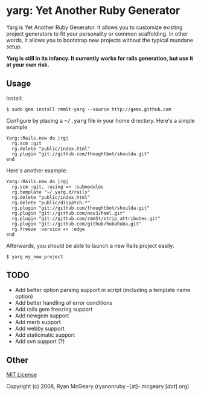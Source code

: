 # yarg: Yet Another Ruby Generator

Yarg is Yet Another Ruby Generator.  It allows you to customize existing project
generators to fit your personality or common scaffolding.  In other words, it
allows you to bootstrap new projects without the typical mundane setup.

**Yarg is still in its infancy.  It currently works for rails generation, but use it at your own risk.**

## Usage

Install:

    $ sudo gem install rmm5t-yarg --source http://gems.github.com

Configure by placing a <tt>~/.yarg</tt> file in your home directory.  Here's a simple example

    Yarg::Rails.new do |rg|
      rg.scm :git
      rg.delete "public/index.html"
      rg.plugin "git://github.com/thoughtbot/shoulda.git"
    end

Here's another example:

    Yarg::Rails.new do |rg|
      rg.scm :git, :using => :submodules
      rg.template "~/.yarg.d/rails"
      rg.delete "public/index.html"
      rg.delete "public/dispatch.*"
      rg.plugin "git://github.com/thoughtbot/shoulda.git"
      rg.plugin "git://github.com/nex3/haml.git"
      rg.plugin "git://github.com/rmm5t/strip_attributes.git"
      rg.plugin "git://github.com/github/hubahuba.git"
      rg.freeze :version => :edge
    end

Afterwards, you should be able to launch a new Rails project easily:

    $ yarg my_new_project

## TODO

* Add better option parsing support in script (including a template name option)
* Add better handling of error conditions
* Add rails gem freezing support
* Add newgem support
* Add merb support
* Add webby support
* Add staticmatic support
* Add svn support (?)

## Other

[MIT License](http://www.opensource.org/licenses/mit-license.php)

Copyright (c) 2008, Ryan McGeary (ryanonruby -[at]- mcgeary [*dot*] org)

